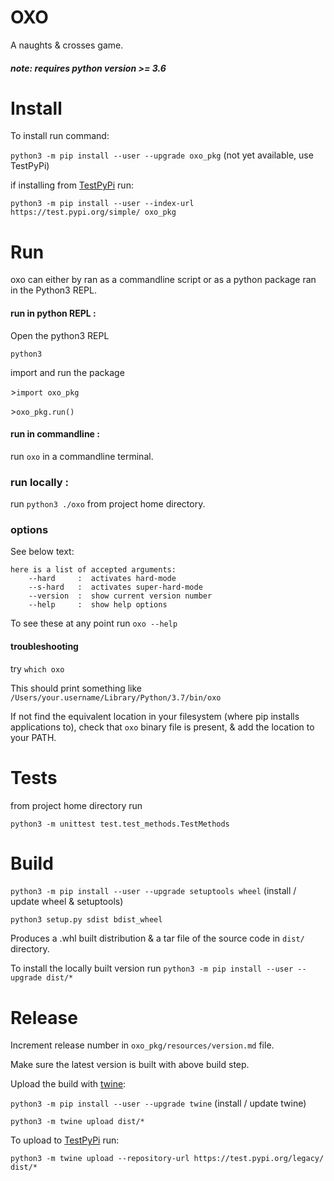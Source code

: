 # OXO

A naughts & crosses game.

##### *note: requires python version >= 3.6*

# Install

To install run command:

`python3 -m pip install --user --upgrade oxo_pkg` (not yet available, use TestPyPi)

if installing from [TestPyPi](https://test.pypi.org/project/oxo-pkg/) run:

`python3 -m pip install --user --index-url https://test.pypi.org/simple/ oxo_pkg`

# Run

oxo can either by ran as a commandline script or as a python package ran in the Python3 REPL.

#### run in python REPL :

Open the python3 REPL

`python3`

import and run the package

\>`import oxo_pkg`

\>`oxo_pkg.run()`

#### run in commandline :

run `oxo` in a commandline terminal.

### run locally :

run `python3 ./oxo` from project home directory.

### options

See below text:

```text
here is a list of accepted arguments: 
    --hard     :  activates hard-mode
    --s-hard   :  activates super-hard-mode
    --version  :  show current version number
    --help     :  show help options
```

To see these at any point run `oxo --help`

#### troubleshooting

try `which oxo`

This should print something like `/Users/your.username/Library/Python/3.7/bin/oxo`

If not find the equivalent location in your filesystem (where pip installs applications to), check that `oxo` binary file is present, & add the location to your PATH.

# Tests

from project home directory run

`python3 -m unittest test.test_methods.TestMethods`

# Build

`python3 -m pip install --user --upgrade setuptools wheel` (install / update wheel & setuptools)

`python3 setup.py sdist bdist_wheel`

Produces a .whl built distribution & a tar file of the source code in `dist/` directory.

To install the locally built version run `python3 -m pip install --user --upgrade dist/*`

# Release

Increment release number in `oxo_pkg/resources/version.md` file.

Make sure the latest version is built with above build step.

Upload the build with [twine](https://pypi.org/project/twine/): 

`python3 -m pip install --user --upgrade twine` (install / update twine)

`python3 -m twine upload dist/*` 

To upload to [TestPyPi](https://test.pypi.org/project/oxo-pkg/) run:

`python3 -m twine upload --repository-url https://test.pypi.org/legacy/ dist/*` 